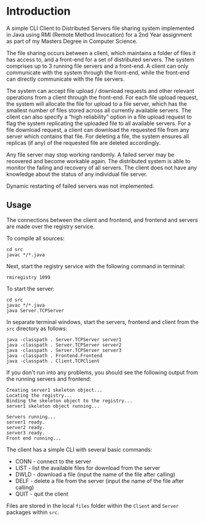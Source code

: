 # Introduction

A simple CLI Client to Distributed Servers file sharing system implemented in Java using RMI (Remote Method Invocation) for a 2nd Year assignment as part of my Masters Degree in Computer Science.


The file sharing occurs between a client, which maintains a folder of files it has access to, and a front-end for a set of distributed servers. The system comprises up to 3 running file servers and a front-end. A client can only communicate with the system through the front-end, while the front-end can directly communicate with the file servers.

The system can accept file upload / download requests and other relevant operations from a client through the front-end. For each file upload request, the system will allocate the file for upload to a file server, which has the smallest number of files stored across all currently available servers. The client can also specify a “high reliability” option in a file upload request to flag the system replicating the uploaded file to all available servers. For a file download request, a client can download the requested file from any server which contains that file. For deleting a file, the system ensures all replicas (if any) of the requested file are deleted accordingly.

Any file server may stop working randomly. A failed server may be recovered and become workable again. The distributed system is able to monitor the failing and recovery of all servers. The client does not have any knowledge about the status of any individual file server.

Dynamic restarting of failed servers was not implemented.

## Usage

The connections between the client and frontend, and frontend and servers are made over the registry service.

To compile all sources:

```
cd src
javac */*.java
```

Next, start the registry service with the following command in terminal:

```
rmiregistry 1099
```

To start the server:
```
cd src
javac */*.java
java Server.TCPServer
```

In separate terminal windows, start the servers, frontend and client from the `src` directory as follows:
```
java -classpath . Server.TCPServer server1
java -classpath . Server.TCPServer server2
java -classpath . Server.TCPServer server3
java -classpath . Frontend.Frontend
java -classpath . Client.TCPClient
```

If you don't run into any problems, you should see the following output from the running servers and frontend:
``` 
Creating server1 skeleton object...
Locating the registry...
Binding the skeleton object to the registry...
server1 skeleton object running...
```

``` 
Servers running...
server1 ready.
server2 ready.
server3 ready.
Front end running...
```

The client has a simple CLI with several basic commands:
* CONN - connect to the server
* LIST - list the available files for download from the server
* DWLD - download a file (input the name of the file after calling)
* DELF - delete a file from the server (input the name of the file after calling)
* QUIT - quit the client

Files are stored in the local `files` folder within the `Client` and `Server` packages within `src`.

